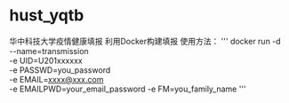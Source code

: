 # hust_yqtb
华中科技大学疫情健康填报 
利用Docker构建填报
使用方法：
'''
docker run -d \
--name=transmission \
-e UID=U201xxxxxx \
-e PASSWD=you_password \
-e EMAIL=xxxx@xxx.com \
-e EMAILPWD=your_email_password
-e FM=you_family_name
'''
